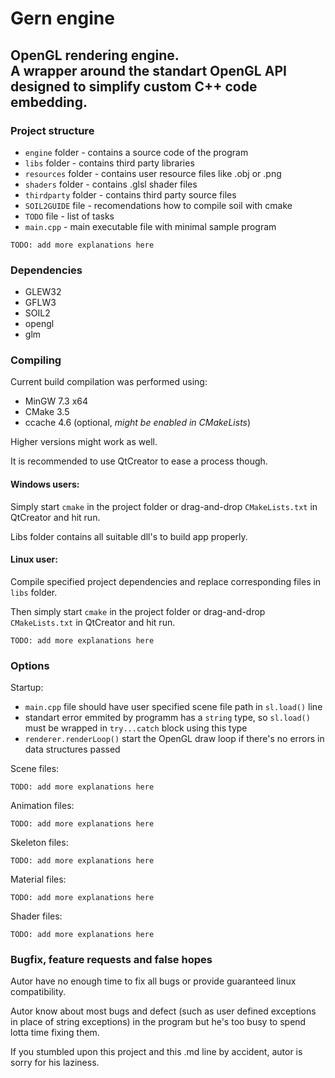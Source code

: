 # Gern engine
## OpenGL rendering engine. <br> A wrapper around the standart OpenGL API designed to simplify custom C++ code embedding.

### Project structure
* `engine` folder - contains a source code of the program
* `libs` folder - contains third party libraries
* `resources` folder - contains user resource files like .obj or .png
* `shaders` folder - contains .glsl shader files
* `thirdparty` folder - contains third party source files
* `SOIL2GUIDE` file - recomendations how to compile soil with cmake
* `TODO` file - list of tasks
* `main.cpp` - main executable file with minimal sample program

```
TODO: add more explanations here
```

 ### Dependencies
* GLEW32
* GFLW3
* SOIL2
* opengl
* glm

### Compiling
Current build compilation was performed using:
* MinGW 7.3 x64
* CMake 3.5
* ccache 4.6 (optional, *might be enabled in CMakeLists*)

Higher versions might work as well.

It is recommended to use QtCreator to ease a process though.

#### Windows users:
Simply start `cmake` in the project folder or drag-and-drop `CMakeLists.txt` in QtCreator and hit run.

Libs folder contains all suitable dll's to build app properly.

#### Linux user:
Compile specified project dependencies and replace corresponding files in `libs` folder.

Then simply start `cmake` in the project folder or drag-and-drop `CMakeLists.txt` in QtCreator and hit run.

```
TODO: add more explanations here
```

### Options
Startup:
* `main.cpp` file should have user specified scene file path in `sl.load()` line
* standart error emmited by programm has a `string` type, so `sl.load()` must be wrapped in `try...catch` block using this type
* `renderer.renderLoop()` start the OpenGL draw loop if there's no errors in data structures passed

Scene files:

```
TODO: add more explanations here
```

Animation files:

```
TODO: add more explanations here
```

Skeleton files:

```
TODO: add more explanations here
```

Material files:

```
TODO: add more explanations here
```

Shader files:

```
TODO: add more explanations here
```

### Bugfix, feature requests and false hopes
Autor have no enough time to fix all bugs or provide guaranteed linux compatibility.

Autor know about most bugs and defect (such as user defined exceptions in place of string exceptions)
in the program but he's too busy to spend lotta time fixing them.

If you stumbled upon this project and this .md line by accident, autor is sorry for his laziness.
